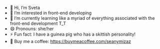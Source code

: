 - 👋 Hi, I’m Sveta
- 👀 I’m interested in front-end developing
- 🌱 I’m currently learning like a myriad of everything associated with the front-end development T_T
- 😄 Pronouns: she/her
- ⚡ Fun fact: I have a guinea pig who has a skittish personality!
- 👋 Buy me a coffee: https://buymeacoffee.com/seanymizaz

<!---
svetikbaihe/svetikbaihe is a ✨ special ✨ repository because its `README.md` (this file) appears on your GitHub profile.
You can click the Preview link to take a look at your changes.
--->
